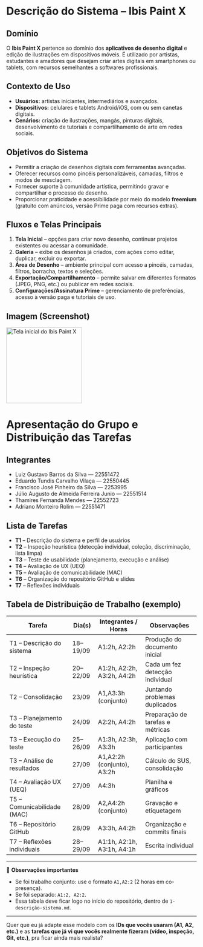 # Descrição do Sistema – Ibis Paint X

## Domínio
O **Ibis Paint X** pertence ao domínio dos **aplicativos de desenho digital** e edição de ilustrações em dispositivos móveis. É utilizado por artistas, estudantes e amadores que desejam criar artes digitais em smartphones ou tablets, com recursos semelhantes a softwares profissionais.

## Contexto de Uso
- **Usuários:** artistas iniciantes, intermediários e avançados.  
- **Dispositivos:** celulares e tablets Android/iOS, com ou sem canetas digitais.  
- **Cenários:** criação de ilustrações, mangás, pinturas digitais, desenvolvimento de tutoriais e compartilhamento de arte em redes sociais.  

## Objetivos do Sistema
- Permitir a criação de desenhos digitais com ferramentas avançadas.  
- Oferecer recursos como pincéis personalizáveis, camadas, filtros e modos de mesclagem.  
- Fornecer suporte à comunidade artística, permitindo gravar e compartilhar o processo de desenho.  
- Proporcionar praticidade e acessibilidade por meio do modelo **freemium** (gratuito com anúncios, versão Prime paga com recursos extras).  

## Fluxos e Telas Principais
1. **Tela Inicial** – opções para criar novo desenho, continuar projetos existentes ou acessar a comunidade.  
2. **Galeria** – exibe os desenhos já criados, com ações como editar, duplicar, excluir ou exportar.  
3. **Área de Desenho** – ambiente principal com acesso a pincéis, camadas, filtros, borracha, textos e seleções.  
4. **Exportação/Compartilhamento** – permite salvar em diferentes formatos (JPEG, PNG, etc.) ou publicar em redes sociais.  
5. **Configurações/Assinatura Prime** – gerenciamento de preferências, acesso à versão paga e tutoriais de uso.  

## Imagem (Screenshot)

<img src="https://github.com/user-attachments/assets/d350faf2-ec02-4f60-84f4-180178d829e3" alt="Tela inicial do Ibis Paint X" width="200"/>

# Apresentação do Grupo e Distribuição das Tarefas

## Integrantes
- Luiz Gustavo Barros da Silva — 22551472  
- Eduardo Tundis Carvalho Vilaça — 22550445  
- Francisco José Pinheiro da Silva — 2253995  
- Júlio Augusto de Almeida Ferreira Junio — 22551514  
- Thamires Fernanda Mendes — 22552723
- Adriano Monteiro Rolim — 22551471
  
## Lista de Tarefas
- **T1** – Descrição do sistema e perfil de usuários  
- **T2** – Inspeção heurística (detecção individual, coleção, discriminação, lista limpa)  
- **T3** – Teste de usabilidade (planejamento, execução e análise)  
- **T4** – Avaliação de UX (UEQ)  
- **T5** – Avaliação de comunicabilidade (MAC)  
- **T6** – Organização do repositório GitHub e slides  
- **T7** – Reflexões individuais  

## Tabela de Distribuição de Trabalho (exemplo)

| Tarefa | Dia(s) | Integrantes / Horas | Observações |
|--------|--------|----------------------|-------------|
| T1 – Descrição do sistema | 18–19/09 | A1:2h, A2:2h | Produção do documento inicial |
| T2 – Inspeção heurística | 20–22/09 | A1:2h, A2:2h, A3:2h, A4:2h | Cada um fez detecção individual |
| T2 – Consolidação | 23/09 | A1,A3:3h (conjunto) | Juntando problemas duplicados |
| T3 – Planejamento do teste | 24/09 | A2:2h, A4:2h | Preparação de tarefas e métricas |
| T3 – Execução do teste | 25–26/09 | A1:3h, A2:3h, A3:3h | Aplicação com participantes |
| T3 – Análise de resultados | 27/09 | A1,A2:2h (conjunto), A3:2h | Cálculo do SUS, consolidação |
| T4 – Avaliação UX (UEQ) | 27/09 | A4:3h | Planilha e gráficos |
| T5 – Comunicabilidade (MAC) | 28/09 | A2,A4:2h (conjunto) | Gravação e etiquetagem |
| T6 – Repositório GitHub | 28/09 | A3:3h, A4:2h | Organização e commits finais |
| T7 – Reflexões individuais | 28–29/09 | A1:1h, A2:1h, A3:1h, A4:1h | Escrita individual |

---

📌 **Observações importantes**  
- Se foi trabalho conjunto: use o formato `A1,A2:2` (2 horas em co-presença).  
- Se foi separado: `A1:2, A2:2`.  
- Essa tabela deve ficar logo no início do repositório, dentro de `1-descrição-sistema.md`.  

---

Quer que eu já adapte esse modelo com os **IDs que vocês usaram (A1, A2, etc.)** e as **tarefas que já vi que vocês realmente fizeram (vídeo, inspeção, Git, etc.)**, pra ficar ainda mais realista?






